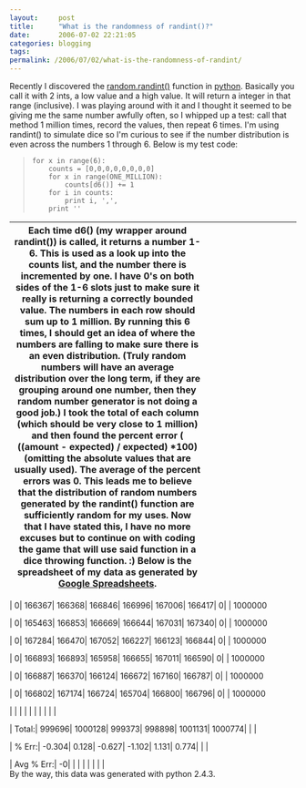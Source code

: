 ```yaml
---
layout:     post
title:      "What is the randomness of randint()?"
date:       2006-07-02 22:21:05
categories: blogging
tags:  
permalink: /2006/07/02/what-is-the-randomness-of-randint/
---
```

Recently I discovered the [random.randint()](http://www.python.org/doc/current/lib/module-random.html) function in [python](http://python.org). Basically you call it with 2 ints, a low value and a high value. It will return a integer in that range (inclusive). I was playing around with it and I thought it seemed to be giving me the same number awfully often, so I whipped up a test: call that method 1 million times, record the values, then repeat 6 times. I'm using randint() to simulate dice so I'm curious to see if the number distribution is even across the numbers 1 through 6. Below is my test code: 

> 
>     for x in range(6):
>         counts = [0,0,0,0,0,0,0,0]
>         for x in range(ONE_MILLION):
>             counts[d6()] += 1
>         for i in counts:
>             print i, ',',
>         print ''
>     

Each time d6() (my wrapper around randint()) is called, it returns a number 1-6. This is used as a look up into the counts list, and the number there is incremented by one. I have 0's on both sides of the 1-6 slots just to make sure it really is returning a correctly bounded value. The numbers in each row should sum up to 1 million. By running this 6 times, I should get an idea of where the numbers are falling to make sure there is an even distribution. (Truly random numbers will have an average distribution over the long term, if they are grouping around one number, then they random number generator is not doing a good job.) I took the total of each column (which should be very close to 1 million) and then found the percent error ( ((amount - expected) / expected) *100) (omitting the absolute values that are usually used). The average of the percent errors was 0. This leads me to believe that the distribution of random numbers generated by the randint() function are sufficiently random for my uses. Now that I have stated this, I have no more excuses but to continue on with coding the game that will use said function in a dice throwing function. :) Below is the spreadsheet of my data as generated by [Google Spreadsheets](http://spreadsheets.google.com). | | | | | | | | | | |   
---|---|---|---|---|---|---|---|---|---|---  
  
| 0| 166367| 166368| 166846| 166996| 167006| 166417| 0| | 1000000  
  
| 0| 165463| 166853| 166669| 166644| 167031| 167340| 0| | 1000000  
  
| 0| 167284| 166470| 167052| 166227| 166123| 166844| 0| | 1000000  
  
| 0| 166893| 166893| 165958| 166655| 167011| 166590| 0| | 1000000  
  
| 0| 166887| 166370| 166124| 166672| 167160| 166787| 0| | 1000000  
  
| 0| 166802| 167174| 166724| 165704| 166800| 166796| 0| | 1000000  
  
| | | | | | | | | |   
  
| Total:| 999696| 1000128| 999373| 998898| 1001131| 1000774| | |   
  
| % Err:| -0.304| 0.128| -0.627| -1.102| 1.131| 0.774| | |   
  
| Avg % Err:| -0| | | | | | | |   
By the way, this data was generated with python 2.4.3.

